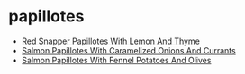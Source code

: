 # papillotes

 * [Red Snapper Papillotes With Lemon And Thyme](../../index/r/red-snapper-papillotes-with-lemon-and-thyme-14293.json)
 * [Salmon Papillotes With Caramelized Onions And Currants](../../index/s/salmon-papillotes-with-caramelized-onions-and-currants-100631.json)
 * [Salmon Papillotes With Fennel Potatoes And Olives](../../index/s/salmon-papillotes-with-fennel-potatoes-and-olives-104017.json)
